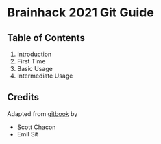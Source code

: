 # Brainhack 2021 Git Guide

## Table of Contents
1. Introduction
2. First Time
3. Basic Usage
4. Intermediate Usage

## Credits
Adapted from [gitbook](https://github.com/schacon/gitbook) by
* Scott Chacon
* Emil Sit
